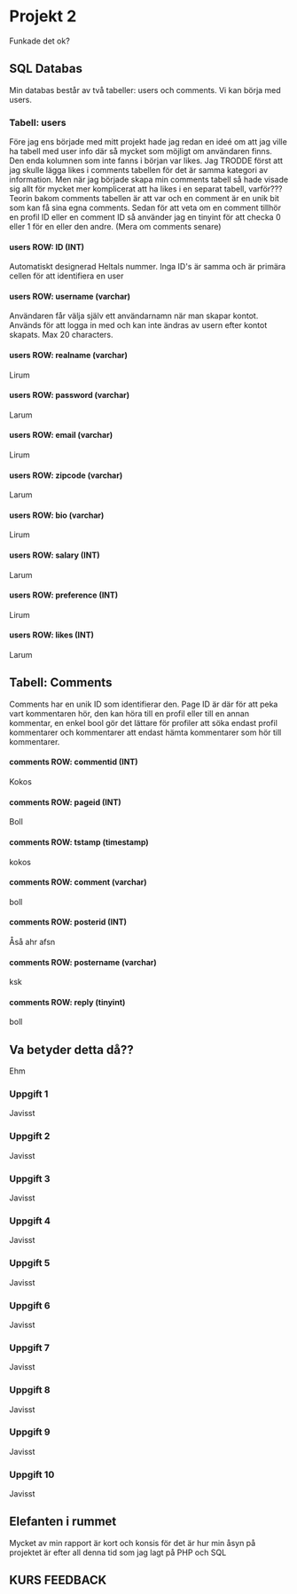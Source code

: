 # Projekt 2
Funkade det ok?
## SQL Databas
Min databas består av två tabeller: users och comments. Vi kan börja med users.
### Tabell: users
Före jag ens började med mitt projekt hade jag redan en ideé om att jag ville ha tabell med user info där så mycket som möjligt om användaren finns. Den enda kolumnen som inte fanns i början var likes. Jag TRODDE först att jag skulle lägga likes i comments tabellen för det är samma kategori av information. Men när jag började skapa min comments tabell så hade visade sig allt för mycket mer komplicerat att ha likes i en separat tabell, varför??? Teorin bakom comments tabellen är att var och en comment är en unik bit som kan få sina egna comments. Sedan för att veta om en comment tillhör en profil ID eller en comment ID så använder jag en tinyint för att checka 0 eller 1 för en eller den andre. (Mera om comments senare)
#### users ROW: ID (INT)
Automatiskt designerad Heltals nummer. Inga ID's är samma och är primära cellen för att identifiera en user
#### users ROW: username (varchar)
Användaren får välja själv ett användarnamn när man skapar kontot. Används för att logga in med och kan inte ändras av usern efter kontot skapats. Max 20 characters.
#### users ROW: realname (varchar)
Lirum
#### users ROW: password (varchar)
Larum
#### users ROW: email (varchar)
Lirum
#### users ROW: zipcode (varchar)
Larum
#### users ROW: bio (varchar)
Lirum
#### users ROW: salary (INT)
Larum
#### users ROW: preference (INT)
Lirum
#### users ROW: likes (INT)
Larum

## Tabell: Comments
Comments har en unik ID som identifierar den. Page ID är där för att peka vart kommentaren hör, den kan höra till en profil eller till en annan kommentar, en enkel bool gör det lättare för profiler att söka endast profil kommentarer och kommentarer att endast hämta kommentarer som hör till kommentarer.
#### comments ROW: commentid (INT)
Kokos
#### comments ROW: pageid (INT)
Boll
#### comments ROW: tstamp (timestamp)
kokos
#### comments ROW: comment (varchar)
boll
#### comments ROW: posterid (INT)
Åså ahr afsn
#### comments ROW: postername (varchar)
ksk
#### comments ROW: reply (tinyint)
boll

## Va betyder detta då??
Ehm


### Uppgift 1
Javisst
### Uppgift 2
Javisst
### Uppgift 3
Javisst
### Uppgift 4
Javisst
### Uppgift 5
Javisst
### Uppgift 6
Javisst
### Uppgift 7
Javisst
### Uppgift 8
Javisst
### Uppgift 9
Javisst
### Uppgift 10
Javisst

## Elefanten i rummet
Mycket av min rapport är kort och konsis för det är hur min åsyn på projektet är efter all denna tid som jag lagt på PHP och SQL

## KURS FEEDBACK